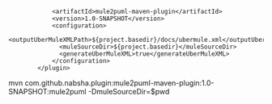 ```        <plugin>
            <artifactId>mule2puml-maven-plugin</artifactId>
            <version>1.0-SNAPSHOT</version>
            <configuration>
              <outputUberMuleXMLPath>${project.basedir}/docs/ubermule.xml</outputUberMuleXMLPath>
              <muleSourceDir>${project.basedir}</muleSourceDir>
              <generateUberMuleXML>true</generateUberMuleXML>
            </configuration>
        </plugin>
```

mvn com.github.nabsha.plugin:mule2puml-maven-plugin:1.0-SNAPSHOT:mule2puml -DmuleSourceDir=$pwd